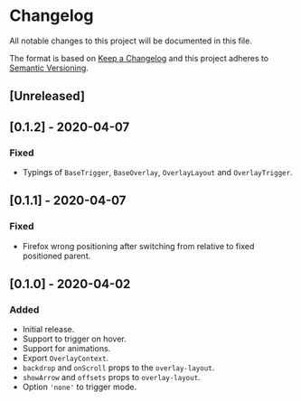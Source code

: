 # Changelog

All notable changes to this project will be documented in this file.

The format is based on [Keep a Changelog](http://keepachangelog.com/en/1.0.0/)
and this project adheres to [Semantic Versioning](http://semver.org/spec/v2.0.0.html).

## [Unreleased]

## [0.1.2] - 2020-04-07
### Fixed
- Typings of `BaseTrigger`, `BaseOverlay`, `OverlayLayout` and `OverlayTrigger`.

## [0.1.1] - 2020-04-07
### Fixed
- Firefox wrong positioning after switching from relative to fixed positioned parent.

## [0.1.0] - 2020-04-02
### Added
- Initial release.
- Support to trigger on hover.
- Support for animations.
- Export `OverlayContext`.
- `backdrop` and `onScroll` props to the `overlay-layout`.
- `showArrow` and `offsets` props to `overlay-layout`.
- Option `'none'` to trigger mode.
